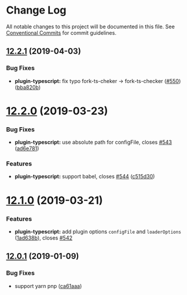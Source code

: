 # Change Log

All notable changes to this project will be documented in this file.
See [Conventional Commits](https://conventionalcommits.org) for commit guidelines.

## [12.2.1](https://github.com/egoist/poi/compare/@poi/plugin-typescript@12.2.0...@poi/plugin-typescript@12.2.1) (2019-04-03)

### Bug Fixes

- **plugin-typescript:** fix typo fork-ts-cheker -> fork-ts-checker ([#550](https://github.com/egoist/poi/issues/550)) ([bba820b](https://github.com/egoist/poi/commit/bba820b))

# [12.2.0](https://github.com/egoist/poi/compare/@poi/plugin-typescript@12.1.0...@poi/plugin-typescript@12.2.0) (2019-03-23)

### Bug Fixes

- **plugin-typescript:** use absolute path for configFile, closes [#543](https://github.com/egoist/poi/issues/543) ([ad6e781](https://github.com/egoist/poi/commit/ad6e781))

### Features

- **plugin-typescript:** support babel, closes [#544](https://github.com/egoist/poi/issues/544) ([c515d30](https://github.com/egoist/poi/commit/c515d30))

# [12.1.0](https://github.com/egoist/poi/compare/@poi/plugin-typescript@12.0.1...@poi/plugin-typescript@12.1.0) (2019-03-21)

### Features

- **plugin-typescript:** add plugin options `configFile` and `loaderOptions` ([1ad638b](https://github.com/egoist/poi/commit/1ad638b)), closes [#542](https://github.com/egoist/poi/issues/542)

## [12.0.1](https://github.com/egoist/poi/compare/@poi/plugin-typescript@12.0.0...@poi/plugin-typescript@12.0.1) (2019-01-09)

### Bug Fixes

- support yarn pnp ([ca61aaa](https://github.com/egoist/poi/commit/ca61aaa))
